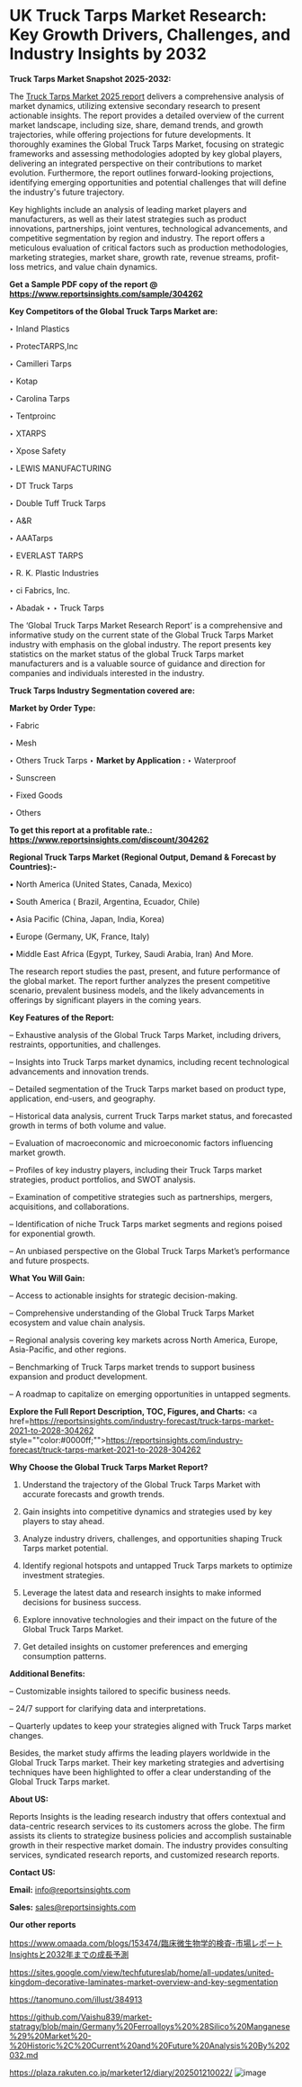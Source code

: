 # UK Truck Tarps Market Research: Key Growth Drivers, Challenges, and Industry Insights by 2032

<strong>Truck Tarps Market Snapshot 2025-2032:</strong>

The <a href=https://www.reportsinsights.com/sample/304262>Truck Tarps Market 2025 report</a> delivers a comprehensive analysis of market dynamics, utilizing extensive secondary research to present actionable insights. The report provides a detailed overview of the current market landscape, including size, share, demand trends, and growth trajectories, while offering projections for future developments. It thoroughly examines the Global Truck Tarps Market, focusing on strategic frameworks and assessing methodologies adopted by key global players, delivering an integrated perspective on their contributions to market evolution. Furthermore, the report outlines forward-looking projections, identifying emerging opportunities and potential challenges that will define the industry's future trajectory.

Key highlights include an analysis of leading market players and manufacturers, as well as their latest strategies such as product innovations, partnerships, joint ventures, technological advancements, and competitive segmentation by region and industry. The report offers a meticulous evaluation of critical factors such as production methodologies, marketing strategies, market share, growth rate, revenue streams, profit-loss metrics, and value chain dynamics.

<strong>Get a Sample PDF copy of the report @ <a href=https://www.reportsinsights.com/sample/304262 style=color:#0000ff;>https://www.reportsinsights.com/sample/304262</a></strong>

<strong>Key Competitors of the Global Truck Tarps Market are:</strong>

‣ Inland Plastics

‣ ProtecTARPS,Inc

‣ Camilleri Tarps

‣ Kotap

‣ Carolina Tarps

‣ Tentproinc

‣ XTARPS

‣ Xpose Safety

‣ LEWIS MANUFACTURING

‣ DT Truck Tarps

‣ Double Tuff Truck Tarps

‣ A&R

‣ AAATarps

‣ EVERLAST TARPS

‣ R. K. Plastic Industries

‣ ci Fabrics, Inc.

‣ Abadak
‣ 
‣ Truck Tarps

The ‘Global Truck Tarps Market Research Report’ is a comprehensive and informative study on the current state of the Global Truck Tarps Market industry with emphasis on the global industry. The report presents key statistics on the market status of the global Truck Tarps market manufacturers and is a valuable source of guidance and direction for companies and individuals interested in the industry.

<strong>Truck Tarps Industry Segmentation covered are:</strong>

<strong>Market by Order Type: </strong>

‣ Fabric

‣ Mesh

‣ Others
Truck Tarps
‣ 
<strong>Market by Application :</strong>
‣ Waterproof

‣ Sunscreen

‣ Fixed Goods

‣ Others

<strong>To get this report at a profitable rate.: <a href=https://www.reportsinsights.com/discount/304262 style=color:#0000ff;>https://www.reportsinsights.com/discount/304262</a></strong>

<strong>Regional Truck Tarps Market (Regional Output, Demand &amp; Forecast by Countries):-</strong>

• North America (United States, Canada, Mexico)

• South America ( Brazil, Argentina, Ecuador, Chile)

• Asia Pacific (China, Japan, India, Korea)

• Europe (Germany, UK, France, Italy)

• Middle East Africa (Egypt, Turkey, Saudi Arabia, Iran) And More.

The research report studies the past, present, and future performance of the global market. The report further analyzes the present competitive scenario, prevalent business models, and the likely advancements in offerings by significant players in the coming years.

<strong>Key Features of the Report:</strong>

– Exhaustive analysis of the Global Truck Tarps Market, including drivers, restraints, opportunities, and challenges.

– Insights into Truck Tarps market dynamics, including recent technological advancements and innovation trends.

– Detailed segmentation of the Truck Tarps market based on product type, application, end-users, and geography.

– Historical data analysis, current Truck Tarps market status, and forecasted growth in terms of both volume and value.

– Evaluation of macroeconomic and microeconomic factors influencing market growth.

– Profiles of key industry players, including their Truck Tarps market strategies, product portfolios, and SWOT analysis.

– Examination of competitive strategies such as partnerships, mergers, acquisitions, and collaborations.

– Identification of niche Truck Tarps market segments and regions poised for exponential growth.

– An unbiased perspective on the Global Truck Tarps Market’s performance and future prospects.

<strong>What You Will Gain:</strong>

– Access to actionable insights for strategic decision-making.

– Comprehensive understanding of the Global Truck Tarps Market ecosystem and value chain analysis.

– Regional analysis covering key markets across North America, Europe, Asia-Pacific, and other regions.

– Benchmarking of Truck Tarps market trends to support business expansion and product development.

– A roadmap to capitalize on emerging opportunities in untapped segments.

<strong>Explore the Full Report Description, TOC, Figures, and Charts:</strong>
<a href=https://reportsinsights.com/industry-forecast/truck-tarps-market-2021-to-2028-304262 style=""color:#0000ff;"">https://reportsinsights.com/industry-forecast/truck-tarps-market-2021-to-2028-304262</a>

<strong>Why Choose the Global Truck Tarps Market Report?</strong>

1. Understand the trajectory of the Global Truck Tarps Market with accurate forecasts and growth trends.

2. Gain insights into competitive dynamics and strategies used by key players to stay ahead.

3. Analyze industry drivers, challenges, and opportunities shaping Truck Tarps market potential.

4. Identify regional hotspots and untapped Truck Tarps markets to optimize investment strategies.

5. Leverage the latest data and research insights to make informed decisions for business success.

6. Explore innovative technologies and their impact on the future of the Global Truck Tarps Market.

7. Get detailed insights on customer preferences and emerging consumption patterns.

<strong>Additional Benefits:</strong>

– Customizable insights tailored to specific business needs.

– 24/7 support for clarifying data and interpretations.

– Quarterly updates to keep your strategies aligned with Truck Tarps market changes.

Besides, the market study affirms the leading players worldwide in the Global Truck Tarps market. Their key marketing strategies and advertising techniques have been highlighted to offer a clear understanding of the Global Truck Tarps market.

<strong><strong>About US</strong>:</strong>

Reports Insights is the leading research industry that offers contextual and data-centric research services to its customers across the globe. The firm assists its clients to strategize business policies and accomplish sustainable growth in their respective market domain. The industry provides consulting services, syndicated research reports, and customized research reports.

<strong>Contact US:</strong>

<p class=><b>Email:</b> <a href=mailto:info@reportsinsights.com>info@reportsinsights.com</a></p>
<p class=><b>Sales:</b> <a href=mailto:sales@reportsinsights.com>sales@reportsinsights.com</a></p>

<strong>Our other reports</strong>

<a href=https://www.omaada.com/blogs/153474/臨床微生物学的検査-市場レポートInsightsと2032年までの成長予測>https://www.omaada.com/blogs/153474/臨床微生物学的検査-市場レポートInsightsと2032年までの成長予測</a>

<a href=https://sites.google.com/view/techfutureslab/home/all-updates/united-kingdom-decorative-laminates-market-overview-and-key-segmentation>https://sites.google.com/view/techfutureslab/home/all-updates/united-kingdom-decorative-laminates-market-overview-and-key-segmentation</a>

<a href=https://tanomuno.com/illust/384913>https://tanomuno.com/illust/384913</a>

<a href=https://github.com/Vaishu839/market-statragy/blob/main/Germany%20Ferroalloys%20%28Silico%20Manganese%29%20Market%20-%20Historic%2C%20Current%20and%20Future%20Analysis%20By%202032.md>https://github.com/Vaishu839/market-statragy/blob/main/Germany%20Ferroalloys%20%28Silico%20Manganese%29%20Market%20-%20Historic%2C%20Current%20and%20Future%20Analysis%20By%202032.md</a>

<a href=https://plaza.rakuten.co.jp/marketer12/diary/202501210022/>https://plaza.rakuten.co.jp/marketer12/diary/202501210022/</a>
![image](https://github.com/user-attachments/assets/42fc6352-8db4-41e0-a772-7b6732aaafff)
